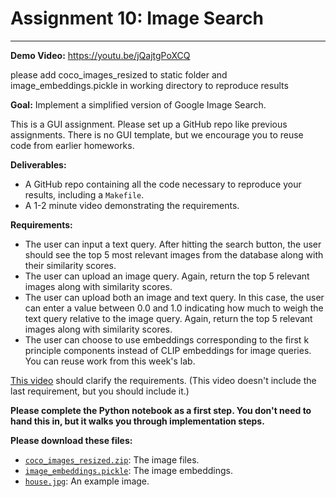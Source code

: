 # Assignment 10: Image Search
--------------------
**Demo Video:** https://youtu.be/jQajtgPoXCQ


please add coco_images_resized to static folder and image_embeddings.pickle in working directory to reproduce results


**Goal:** Implement a simplified version of Google Image Search.

This is a GUI assignment. Please set up a GitHub repo like previous assignments. There is no GUI template, but we encourage you to reuse code from earlier homeworks.

**Deliverables:**
 - A GitHub repo containing all the code necessary to reproduce your results, including a `Makefile`.
 - A 1-2 minute video demonstrating the requirements.

**Requirements:**
 - The user can input a text query. After hitting the search button, the user should see the top 5 most relevant images from the database along with their similarity scores.
 - The user can upload an image query. Again, return the top 5 relevant images along with similarity scores.
 - The user can upload both an image and text query. In this case, the user can enter a value between 0.0 and 1.0 indicating how much to weigh the text query relative to the image query. Again, return the top 5 relevant images along with similarity scores.
 - The user can choose to use embeddings corresponding to the first k principle components instead of CLIP embeddings for image queries. You can reuse work from this week's lab.

[This video](https://youtu.be/U2Ga0ydCfNA) should clarify the requirements. (This video doesn't include the last requirement, but you should include it.)

**Please complete the Python notebook as a first step. You don't need to hand this in, but it walks you through implementation steps.**

**Please download these files:**
- [`coco_images_resized.zip`](https://drive.google.com/file/d/1eNQIUlIKqOg-3e205YIMyUnfTTaOIspP/view?usp=sharing): The image files.
- [`image_embeddings.pickle`](https://drive.google.com/file/d/1M0LodmtqPW-WfEUT50iAx9kAqBUo4CWm/view?usp=sharing): The image embeddings.
- [`house.jpg`](https://drive.google.com/file/d/1uXzWnWgGIqwgEGWbWYY2xUtYXVVRvhBd/view?usp=sharing): An example image.


